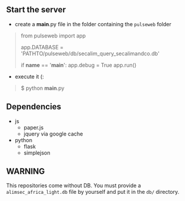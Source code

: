 ## Start the server ##

- create a __main__.py file in the folder containing the ``pulseweb`` folder

> from pulseweb import app
> 
> app.DATABASE = 'PATHTO/pulseweb/db/secalim_query_secalimandco.db'
> 
> if __name__ == '__main__':
> 	app.debug = True
> 	app.run()

- execute it (:

> $ python __main__.py

## Dependencies ##

- js
	- paper.js
	- jquery via google cache
- python
	- flask
	- simplejson

## WARNING ##

This repositories come without DB. You must provide a ``alimsec_africa_light.db`` file by yourself and put it in the ``db/`` directory.